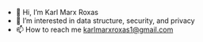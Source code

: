 - 👋 Hi, I’m Karl Marx Roxas
- 👀 I’m interested in data structure, security, and privacy 
- 📫 How to reach me karlmarxroxas1@gmail.com

<!---
Karlroxas21/Karlroxas21 is a ✨ special ✨ repository because its `README.md` (this file) appears on your GitHub profile.
You can click the Preview link to take a look at your changes.
--->
